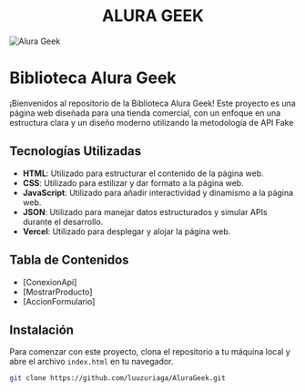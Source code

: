 <h1 align="center"> ALURA GEEK </h1>

![Alura Geek](./images/logo.png)

# Biblioteca Alura Geek

¡Bienvenidos al repositorio de la Biblioteca Alura Geek! Este proyecto es una página web diseñada para una tienda comercial, con un enfoque en una estructura clara y un diseño moderno utilizando la metodología de API Fake

## Tecnologías Utilizadas

- **HTML**: Utilizado para estructurar el contenido de la página web.
- **CSS**: Utilizado para estilizar y dar formato a la página web.
- **JavaScript**: Utilizado para añadir interactividad y dinamismo a la página web.
- **JSON**: Utilizado para manejar datos estructurados y simular APIs durante el desarrollo.
- **Vercel**: Utilizado para desplegar y alojar la página web.

## Tabla de Contenidos

- [ConexionApi]
- [MostrarProducto]
- [AccionFormulario]

## Instalación

Para comenzar con este proyecto, clona el repositorio a tu máquina local y abre el archivo `index.html` en tu navegador.

```bash
git clone https://github.com/luuzuriaga/AluraGeek.git

